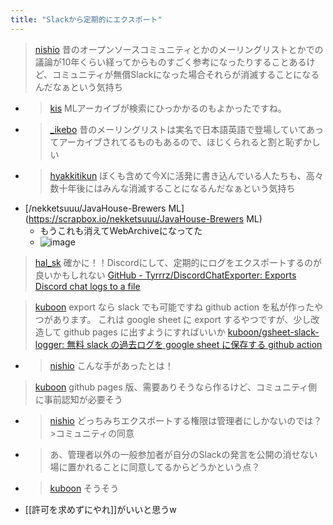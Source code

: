 ```yaml
---
title: "Slackから定期的にエクスポート"
---
```


> [nishio](https://twitter.com/nishio/status/1717535695441412603) 昔のオープンソースコミュニティとかのメーリングリストとかでの議論が10年くらい経ってからものすごく参考になったりすることあるけど、コミュニティが無償Slackになった場合それらが消滅することになるんだなぁという気持ち
- > [kis](https://twitter.com/kis/status/1717726582750826635) MLアーカイブが検索にひっかかるのもよかったですね。
- > [_ikebo](https://twitter.com/_ikebo/status/1717848297434730724) 昔のメーリングリストは実名で日本語英語で登場していてあってアーカイブされてるものもあるので、ほじくられると割と恥ずかしい
- > [hyakkitikun](https://twitter.com/hyakkitikun/status/1717885744528937160) ぼくも含めて今Xに活発に書き込んでいる人たちも、高々数十年後にはみんな消滅することになるんだなぁという気持ち
- [/nekketsuuu/JavaHouse-Brewers ML](https://scrapbox.io/nekketsuuu/JavaHouse-Brewers ML)
    - もうこれも消えてWebArchiveになってた
    - ![image](https://gyazo.com/8ecd5ccbd102db3ae780291e6a78925a/thumb/1000)


> [hal_sk](https://twitter.com/hal_sk/status/1717539995010154583) 確かに！！Discordにして、定期的にログをエクスポートするのが良いかもしれない [GitHub - Tyrrrz/DiscordChatExporter: Exports Discord chat logs to a file](https://github.com/Tyrrrz/DiscordChatExporter)

> [kuboon](https://twitter.com/kuboon/status/1717676031560315063) export なら slack でも可能ですね
>  github action を私が作ったやつがあります。
>  これは google sheet に export するやつですが、少し改造して github pages に出すようにすればいいか
>  [kuboon/gsheet-slack-logger: 無料 slack の過去ログを google sheet に保存する github action](https://github.com/kuboon/gsheet-slack-logger)
- > [nishio](https://twitter.com/nishio/status/1717714448759271506) こんな手があったとは！

> [kuboon](https://twitter.com/kuboon/status/1717715635315319258) github pages 版、需要ありそうなら作るけど、コミュニティ側に事前認知が必要そう
- > [nishio](https://twitter.com/nishio/status/1717717576787402899) どっちみちエクスポートする権限は管理者にしかないのでは？>コミュニティの同意
- >  あ、管理者以外の一般参加者が自分のSlackの発言を公開の消せない場に置かれることに同意してるからどうかという点？
- > [kuboon](https://twitter.com/kuboon/status/1717721728816984088) そうそう
- [[許可を求めずにやれ]]がいいと思うw



